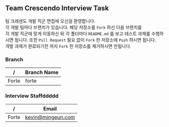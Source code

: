 ## Team Crescendo Interview Task

팀 크레센도 개발 직군 면접에 오신걸 환영합니다.
<br>
각 개발 팀마다 브랜치가 있습니다. 해당 저장소를 `Fork` 하신 다음 브랜치를
<br>
각 개발 직군에 맞게 이동하신 뒤 각 폴더마다 `README.md` 를 보고 테스트 과제를 수행하시면 됩니다. 또한 `Pull Request` 필요 없이 `Fork` 한 저장소에 `Push` 하시면 됩니다.
<br>
개발 과제가 완료되기전 까지 `Fork` 한 저장소를 제거하시면 안됩니다.


### Branch

| /     | Branch Name                |
|-------|----------------------------|
| Forte | forte                      |

### Interview Staffddddd

| /     | Email                      |
|-------|----------------------------|
| Forte | kevin@mingeun.com          |
